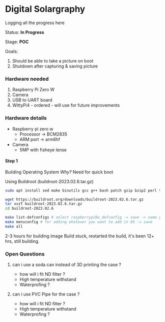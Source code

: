# Digital Solargraphy

Logging all the progress here



Status: **In Progress**

Stage: **POC**

Goals:
1. Should be able to take a picture on boot 
2. Shutdown after capturing & saving picture 



### Hardware needed
   1. Raspberry Pi Zero W
   2. Camera
   3. USB to UART board
   4. WittyPi4 - ordered - will use for future improvements 


### Hardware details 
- Raspberry pi zero w
    - Processor -> BCM2835
    - ARM port -> arm6hf
- Camera
    - 5MP with fisheye lense

#### Step 1
Building Operating System
*Why?* Need for quick boot

Using Buildroot (buildroot-2023.02.6.tar.gz)


```bash
sudo apt install sed make binutils gcc g++ bash patch gzip bzip2 perl tar cpio bc unzip rsync wget libncurses-dev

wget https://buildroot.org/downloads/buildroot-2023.02.6.tar.gz
tar xvzf buildroot-2023.02.6.tar.gz
cd buildroot-2023.02.6

make list-defconfigs # select raspberrypi0w_defconfig -> save -> name your .config file
make menuconfig # for adding whatever you want to add in OS -> save
make all
```

2-3 hours for building image
Build stuck, 
restarted the build, 
it's been 12+ hrs, still building. 



### Open Questions
1. can i use a soda can instead of 3D printing the case ?
    - how will i fit ND filter ?
    - High temperature withstand 
    - Waterprofing ?

2. can i use PVC Pipe for the case ?
    - how will i fit ND filter ?
    - High temperature withstand
    - Waterprofing ?
